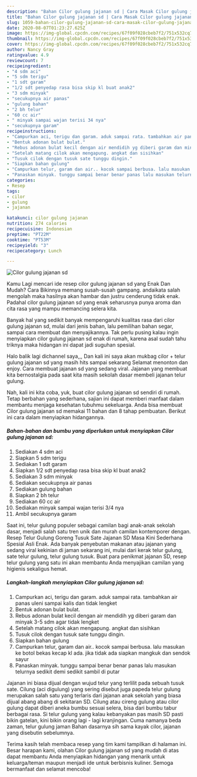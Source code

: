 ```yaml
---
description: "Bahan Cilor gulung jajanan sd | Cara Masak Cilor gulung jajanan sd Yang Paling Enak"
title: "Bahan Cilor gulung jajanan sd | Cara Masak Cilor gulung jajanan sd Yang Paling Enak"
slug: 1059-bahan-cilor-gulung-jajanan-sd-cara-masak-cilor-gulung-jajanan-sd-yang-paling-enak
date: 2020-08-07T01:23:27.625Z
image: https://img-global.cpcdn.com/recipes/67f09f028cbeb7f2/751x532cq70/cilor-gulung-jajanan-sd-foto-resep-utama.jpg
thumbnail: https://img-global.cpcdn.com/recipes/67f09f028cbeb7f2/751x532cq70/cilor-gulung-jajanan-sd-foto-resep-utama.jpg
cover: https://img-global.cpcdn.com/recipes/67f09f028cbeb7f2/751x532cq70/cilor-gulung-jajanan-sd-foto-resep-utama.jpg
author: Nancy Gray
ratingvalue: 4.9
reviewcount: 7
recipeingredient:
- "4 sdm aci"
- "5 sdm terigu"
- "1 sdt garam"
- "1/2 sdt penyedap rasa bisa skip kl buat anak2"
- "3 sdm minyak"
- "secukupnya air panas"
- "gulung bahan"
- "2 bh telur"
- "60 cc air"
- " minyak sampai wajan terisi 34 nya"
- "secukupnya garam"
recipeinstructions:
- "Campurkan aci, terigu dan garam. aduk sampai rata. tambahkan air panas uleni sampai kalis dan tidak lengket"
- "Bentuk adonan bulat bulat."
- "Rebus adonan bulat kecil dengan air mendidih yg diberi garam dan minyak 3-5 sdm agar tidak lengket"
- "Setelah matang cilok akan mengapung. angkat dan sisihkan"
- "Tusuk cilok dengan tusuk sate tunggu dingin."
- "Siapkan bahan gulung"
- "Campurkan telur, garam dan air.. kocok sampai berbusa. lalu masukan ke botol bekas kecap kl ada. jika tidak ada siapkan mangkuk dan sendok sayur"
- "Panaskan minyak. tunggu sampai benar benar panas lalu masukan telurnya sedikit demi sedikit sambil di putar"
categories:
- Resep
tags:
- cilor
- gulung
- jajanan

katakunci: cilor gulung jajanan 
nutrition: 274 calories
recipecuisine: Indonesian
preptime: "PT22M"
cooktime: "PT53M"
recipeyield: "3"
recipecategory: Lunch

---
```



![Cilor gulung jajanan sd](https://img-global.cpcdn.com/recipes/67f09f028cbeb7f2/751x532cq70/cilor-gulung-jajanan-sd-foto-resep-utama.jpg)

Kamu Lagi mencari ide resep cilor gulung jajanan sd yang Enak Dan Mudah? Cara Bikinnya memang susah-susah gampang. andaikata salah mengolah maka hasilnya akan hambar dan justru cenderung tidak enak. Padahal cilor gulung jajanan sd yang enak seharusnya punya aroma dan cita rasa yang mampu memancing selera kita.

Banyak hal yang sedikit banyak mempengaruhi kualitas rasa dari cilor gulung jajanan sd, mulai dari jenis bahan, lalu pemilihan bahan segar, sampai cara membuat dan menyajikannya. Tak perlu pusing kalau ingin menyiapkan cilor gulung jajanan sd enak di rumah, karena asal sudah tahu triknya maka hidangan ini dapat jadi suguhan spesial.

Halo balik lagi dichannel saya,,, Dan kali ini saya akan mukbag cilor + telur gulung jajanan sd yang masih hits sampai sekarang Selamat menonton dan enjoy. Cara membuat jajanan sd yang sedang viral. Jajanan yang membuat kita bernostalgia pada saat kita masih sekolah dasar membeli jajanan telur gulung.


Nah, kali ini kita coba, yuk, buat cilor gulung jajanan sd sendiri di rumah. Tetap berbahan yang sederhana, sajian ini dapat memberi manfaat dalam membantu menjaga kesehatan tubuhmu sekeluarga. Anda bisa membuat Cilor gulung jajanan sd memakai 11 bahan dan 8 tahap pembuatan. Berikut ini cara dalam menyiapkan hidangannya.

<!--inarticleads1-->

##### Bahan-bahan dan bumbu yang diperlukan untuk menyiapkan Cilor gulung jajanan sd:

1. Sediakan 4 sdm aci
1. Siapkan 5 sdm terigu
1. Sediakan 1 sdt garam
1. Siapkan 1/2 sdt penyedap rasa bisa skip kl buat anak2
1. Sediakan 3 sdm minyak
1. Sediakan secukupnya air panas
1. Sediakan gulung bahan
1. Siapkan 2 bh telur
1. Sediakan 60 cc air
1. Sediakan  minyak sampai wajan terisi 3/4 nya
1. Ambil secukupnya garam


Saat ini, telur gulung populer sebagai camilan bagi anak-anak sekolah dasar, menjadi salah satu tren unik dan murah camilan kontemporer dengan. Resep Telur Gulung Goreng Tusuk Sate Jajanan SD Masa Kini Sederhana Spesial Asli Enak. Ada banyak penyebutan makanan atau jajanan yang sedang viral kekinian di jaman sekarang ini, mulai dari kerak telur gulung, sate telur gulung, telur gulung tusuk. Buat para penikmat jajanan SD, resep telur gulung yang satu ini akan membantu Anda menyajikan camilan yang higienis sekaligus hemat. 

<!--inarticleads2-->

##### Langkah-langkah menyiapkan Cilor gulung jajanan sd:

1. Campurkan aci, terigu dan garam. aduk sampai rata. tambahkan air panas uleni sampai kalis dan tidak lengket
1. Bentuk adonan bulat bulat.
1. Rebus adonan bulat kecil dengan air mendidih yg diberi garam dan minyak 3-5 sdm agar tidak lengket
1. Setelah matang cilok akan mengapung. angkat dan sisihkan
1. Tusuk cilok dengan tusuk sate tunggu dingin.
1. Siapkan bahan gulung
1. Campurkan telur, garam dan air.. kocok sampai berbusa. lalu masukan ke botol bekas kecap kl ada. jika tidak ada siapkan mangkuk dan sendok sayur
1. Panaskan minyak. tunggu sampai benar benar panas lalu masukan telurnya sedikit demi sedikit sambil di putar


Jajanan ini biasa dijual dengan wujud telur yang terlilit pada sebuah tusuk sate. Cilung (aci digulung) yang sering disebut juga papeda telur gulung merupakan salah satu yang terlaris dari jajanan anak sekolah yang biasa dijual abang abang di sekitaran SD. Cilung atau cireng gulung atau cilor gulung dapat diberi aneka bumbu sesuai selera, bisa dari bumbu tabur berbagai rasa. Si telur gulung yang kalau kebanyakan pas masih SD pasti bikin gatelan, kini bikin orang lagi - lagi kranjingan. Cuma namanya beda zaman, telur gulung jaman Bahan dasarnya sih sama kayak cilor, jajanan yang disebutin sebelumnya. 

Terima kasih telah membaca resep yang tim kami tampilkan di halaman ini. Besar harapan kami, olahan Cilor gulung jajanan sd yang mudah di atas dapat membantu Anda menyiapkan hidangan yang menarik untuk keluarga/teman maupun menjadi ide untuk berbisnis kuliner. Semoga bermanfaat dan selamat mencoba!

